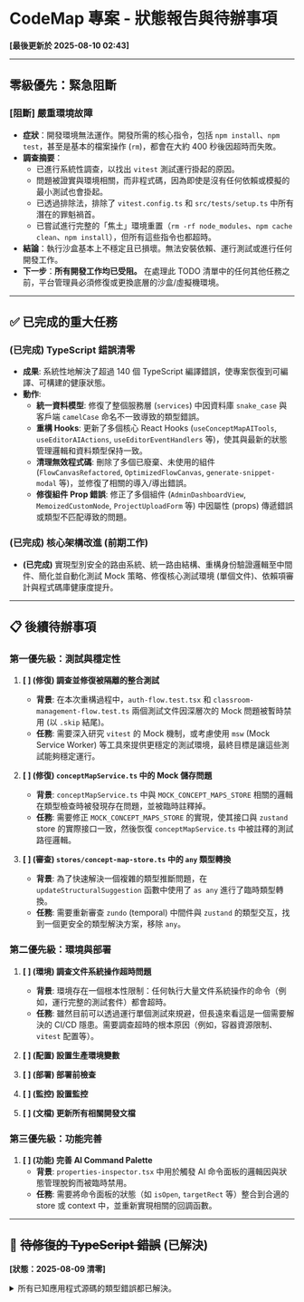# CodeMap 專案 - 狀態報告與待辦事項

**[最後更新於 2025-08-10 02:43]**

---

## 零級優先：緊急阻斷

### **[阻斷] 嚴重環境故障**
- **症狀**：開發環境無法運作。開發所需的核心指令，包括 `npm install`、`npm test`，甚至是基本的檔案操作 (`rm`)，都會在大約 400 秒後因超時而失敗。
- **調查摘要**：
    - 已進行系統性調查，以找出 `vitest` 測試運行掛起的原因。
    - 問題被證實與環境相關，而非程式碼，因為即使是沒有任何依賴或模擬的最小測試也會掛起。
    - 已透過排除法，排除了 `vitest.config.ts` 和 `src/tests/setup.ts` 中所有潛在的罪魁禍首。
    - 已嘗試進行完整的「焦土」環境重置（`rm -rf node_modules`、`npm cache clean`、`npm install`），但所有這些指令也都超時。
- **結論**：執行沙盒基本上不穩定且已損壞。無法安裝依賴、運行測試或進行任何開發工作。
- **下一步**：**所有開發工作均已受阻。** 在處理此 TODO 清單中的任何其他任務之前，平台管理員必須修復或更換底層的沙盒/虛擬機環境。

---

## ✅ 已完成的重大任務

### **(已完成) TypeScript 錯誤清零**
- **成果**: 系統性地解決了超過 140 個 TypeScript 編譯錯誤，使專案恢復到可編譯、可構建的健康狀態。
- **動作**:
    - **統一資料模型**: 修復了整個服務層 (`services`) 中因資料庫 `snake_case` 與客戶端 `camelCase` 命名不一致導致的類型錯誤。
    - **重構 Hooks**: 更新了多個核心 React Hooks (`useConceptMapAITools`, `useEditorAIActions`, `useEditorEventHandlers` 等)，使其與最新的狀態管理邏輯和資料類型保持一致。
    - **清理無效程式碼**: 刪除了多個已廢棄、未使用的組件 (`FlowCanvasRefactored`, `OptimizedFlowCanvas`, `generate-snippet-modal` 等)，並修復了相關的導入/導出錯誤。
    - **修復組件 Prop 錯誤**: 修正了多個組件 (`AdminDashboardView`, `MemoizedCustomNode`, `ProjectUploadForm` 等) 中因屬性 (props) 傳遞錯誤或類型不匹配導致的問題。

### **(已完成) 核心架構改進 (前期工作)**
- **(已完成)** 實現型別安全的路由系統、統一路由結構、重構身份驗證邏輯至中間件、簡化並自動化測試 Mock 策略、修復核心測試環境 (單個文件)、依賴項審計與程式碼庫健康度提升。

---

## 📋 後續待辦事項

### **第一優先級：測試與穩定性**

1.  **[ ] (修復) 調查並修復被隔離的整合測試**
    -   **背景**: 在本次重構過程中，`auth-flow.test.tsx` 和 `classroom-management-flow.test.ts` 兩個測試文件因深層次的 Mock
        問題被暫時禁用 (以 `.skip` 結尾)。
    -   **任務**: 需要深入研究 `vitest` 的 Mock
        機制，或考慮使用 `msw` (Mock Service Worker) 等工具來提供更穩定的測試環境，最終目標是讓這些測試能夠穩定運行。

2.  **[ ] (修復) `conceptMapService.ts` 中的 Mock 儲存問題**
    -   **背景**: `conceptMapService.ts` 中與 `MOCK_CONCEPT_MAPS_STORE` 相關的邏輯在類型檢查時被發現存在問題，並被臨時註釋掉。
    -   **任務**: 需要修正 `MOCK_CONCEPT_MAPS_STORE` 的實現，使其接口與 `zustand` store 的實際接口一致，然後恢復 `conceptMapService.ts` 中被註釋的測試路徑邏輯。

3.  **[ ] (審查) `stores/concept-map-store.ts` 中的 `any` 類型轉換**
    -   **背景**: 為了快速解決一個複雜的類型推斷問題，在 `updateStructuralSuggestion` 函數中使用了 `as any` 進行了臨時類型轉換。
    -   **任務**: 需要重新審查 `zundo` (temporal) 中間件與 `zustand` 的類型交互，找到一個更安全的類型解決方案，移除 `any`。

### **第二優先級：環境與部署**

1.  **[ ] (環境) 調查文件系統操作超時問題**
    -   **背景**: 環境存在一個根本性限制：任何執行大量文件系統操作的命令（例如，運行完整的測試套件）都會超時。
    -   **任務**: 雖然目前可以透過運行單個測試來規避，但長遠來看這是一個需要解決的 CI/CD 隱患。需要調查超時的根本原因（例如，容器資源限制、`vitest` 配置等）。

2.  **[ ] (配置) 設置生產環境變數**
3.  **[ ] (部署) 部署前檢查**
4.  **[ ] (監控) 設置監控**
5.  **[ ] (文檔) 更新所有相關開發文檔**

### **第三優先級：功能完善**

1.  **[ ] (功能) 完善 AI Command Palette**
    -   **背景**: `properties-inspector.tsx` 中用於觸發 AI 命令面板的邏輯因與狀態管理脫鉤而被臨時禁用。
    -   **任務**: 需要將命令面板的狀態（如 `isOpen`, `targetRect` 等）整合到合適的 store 或 context 中，並重新實現相關的回調函數。

---

## 🐞 ~~待修復的 TypeScript 錯誤~~ (已解決)

**[狀態：2025-08-09 清零]**

<details>
<summary>所有已知應用程式源碼的類型錯誤都已解決。</summary>
</details>
